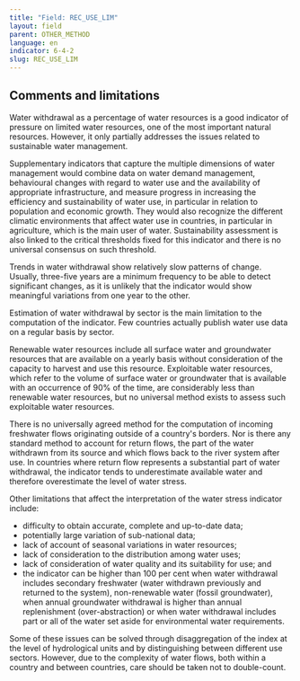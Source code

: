 ```yaml
---
title: "Field: REC_USE_LIM"
layout: field
parent: OTHER_METHOD
language: en
indicator: 6-4-2
slug: REC_USE_LIM
---
```

## Comments and limitations

Water withdrawal as a percentage of water resources is a good indicator of pressure on limited water resources, one of the most important natural resources. However, it only partially addresses the issues related to sustainable water management.

Supplementary indicators that capture the multiple dimensions of water management would combine data on water demand management, behavioural changes with regard to water use and the availability of appropriate infrastructure, and measure progress in increasing the efficiency and sustainability of water use, in particular in relation to population and economic growth. They would also recognize the different climatic environments that affect water use in countries, in particular in agriculture, which is the main user of water. Sustainability assessment is also linked to the critical thresholds fixed for this indicator and there is no universal consensus on such threshold.

Trends in water withdrawal show relatively slow patterns of change. Usually, three-five years are a minimum frequency to be able to detect significant changes, as it is unlikely that the indicator would show meaningful variations from one year to the other.

Estimation of water withdrawal by sector is the main limitation to the computation of the indicator. Few countries actually publish water use data on a regular basis by sector.

Renewable water resources include all surface water and groundwater resources that are available on a yearly basis without consideration of the capacity to harvest and use this resource. Exploitable water resources, which refer to the volume of surface water or groundwater that is available with an occurrence of 90% of the time, are considerably less than renewable water resources, but no universal method exists to assess such exploitable water resources.

There is no universally agreed method for the computation of incoming freshwater flows originating outside of a country's borders. Nor is there any standard method to account for return flows, the part of the water withdrawn from its source and which flows back to the river system after use. In countries where return flow represents a substantial part of water withdrawal, the indicator tends to underestimate available water and therefore overestimate the level of water stress.

Other limitations that affect the interpretation of the water stress indicator include:
* difficulty to obtain accurate, complete and up-to-date data;
* potentially large variation of sub-national data;
* lack of account of seasonal variations in water resources;
* lack of consideration to the distribution among water uses;
* lack of consideration of water quality and its suitability for use; and
* the indicator can be higher than 100 per cent when water withdrawal includes secondary freshwater (water withdrawn previously and returned to the system), non-renewable water (fossil groundwater), when annual groundwater withdrawal is higher than annual replenishment (over-abstraction) or when water withdrawal includes part or all of the water set aside for environmental water requirements.

Some of these issues can be solved through disaggregation of the index at the level of hydrological units and by distinguishing between different use sectors. However, due to the complexity of water flows, both within a country and between countries, care should be taken not to double-count.